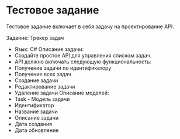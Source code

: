 # Тестовое задание
Тестовое задание включает в себя задачу на проектирование API.

Задание: Трекер задач
- Язык: C#
Описание задачи:
- Создайте простое API для управления списком задач. 
- API должно включать следующую функциональность:
- Получение задачи по идентификатору
- Получение всех задач
- Создание задачи
- Редактирование задачи
- Удаление задачи
Описание моделей:
- Task - Модель задачи
- Идентификатор
- Название задачи
- Описание задачи
- Дата создания
- Дата обновление
